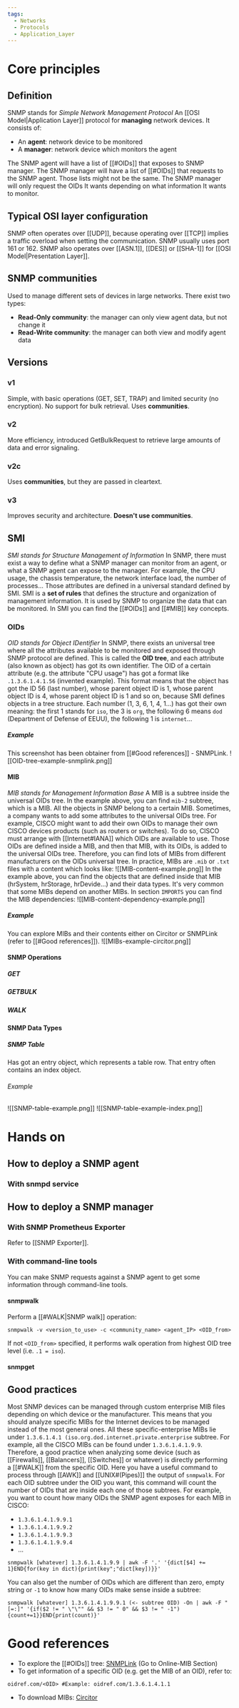 ```yaml
---
tags:
  - Networks
  - Protocols
  - Application_Layer
---
```

# Core principles
## Definition
SNMP stands for _Simple Network Management Protocol_
An [[OSI Model|Application Layer]] protocol for **managing** network devices. It consists of:
- An **agent**: network device to be monitored
- A **manager**: network device which monitors the agent

The SNMP agent will have a list of [[#OIDs]] that exposes to SNMP manager. The SNMP manager will have a list of [[#OIDs]] that requests to the SNMP agent. Those lists might not be the same. The SNMP manager will only request the OIDs It wants depending on what information It wants to monitor.
## Typical OSI layer configuration
SNMP often operates over [[UDP]], because operating over [[TCP]] implies a traffic overload when setting the communication. SNMP usually uses port 161 or 162.
SNMP also operates over [[ASN.1]], [[DES]] or [[SHA-1]] for [[OSI Model|Presentation Layer]].
## SNMP communities
Used to manage different sets of devices in large networks. There exist two types:
- **Read-Only community**: the manager can only view agent data, but not change it
- **Read-Write community**: the manager can both view and modify agent data
## Versions
### v1
Simple, with basic operations (GET, SET, TRAP) and limited security (no encryption). No support for bulk retrieval. Uses **communities**.
### v2
More efficiency, introduced GetBulkRequest to retrieve large amounts of data and error signaling.
### v2c
Uses **communities**, but they are passed in cleartext.
### v3
Improves security and architecture. **Doesn't use communities**.
## SMI
_SMI stands for Structure Management of Information_
In SNMP, there must exist a way to define what a SNMP manager can monitor from an agent, or what a SNMP agent can expose to the manager. For example, the CPU usage, the chassis temperature, the network interface load, the number of processes... Those attributes are defined in a universal standard defined by SMI.
SMI is a **set of rules** that defines the structure and organization of management information. It is used by SNMP to organize the data that can be monitored. In SMI you can find the [[#OIDs]] and  [[#MIB]] key concepts.
### OIDs
_OID stands for Object IDentifier_
In SNMP, there exists an universal tree where all the attributes available to be monitored and exposed through SNMP protocol are defined. This is called the **OID tree**, and each attribute (also known as object) has got its own identifier.
The OID of a certain attribute (e.g. the attribute "CPU usage") has got a format like ```.1.3.6.1.4.1.56``` (invented example). This format means that the object has got the ID 56 (last number), whose parent object ID is 1, whose parent object ID is 4, whose parent object ID is 1 and so on, because SMI defines objects in a tree structure.
Each number (1, 3, 6, 1, 4, 1...) has got their own meaning: the first 1 stands for ```iso```, the 3 is ```org```, the following 6 means ```dod``` (Department of Defense of EEUU), the following 1 is ```internet```...
##### Example
This screenshot has been obtainer from [[#Good references]] - SNMPLink.
![[OID-tree-example-snmplink.png]]
#### MIB
_MIB stands for Management Information Base_
A MIB is a subtree inside the universal OIDs tree. In the example above, you can find ```mib-2``` subtree, which is a MIB.
All the objects in SNMP belong to a certain MIB.
Sometimes, a company wants to add some attributes to the universal OIDs tree. For example, CISCO might want to add their own OIDs to manage their own CISCO devices products (such as routers or switches). To do so, CISCO must arrange with [[Internet#IANA]] which OIDs are available to use. Those OIDs are defined inside a MIB, and then that MIB, with its OIDs, is added to the universal OIDs tree. Therefore, you can find lots of MIBs from different manufacturers on the OIDs universal tree.
In practice, MIBs are ```.mib``` or ```.txt``` files with a content which looks like:
![[MIB-content-example.png]]
In the example above, you can find the objects that are defined inside that MIB (hrSystem, hrStorage, hrDevide...) and their data types.
It's very common that some MIBs depend on another MIBs. In section ```IMPORTS``` you can find the MIB dependencies:
![[MIB-content-dependency-example.png]]
##### Example
You can explore MIBs and their contents either on Circitor or SNMPLink (refer to [[#Good references]]).
![[MIBs-example-circitor.png]]
#### SNMP Operations
##### GET
##### GETBULK
##### WALK
#### SNMP Data Types
##### SNMP Table
Has got an entry object, which represents a table row. That entry often contains an index object.
###### Example
![[SNMP-table-example.png]]
![[SNMP-table-example-index.png]]
# Hands on
## How to deploy a SNMP agent
### With snmpd service
## How to deploy a SNMP manager
### With SNMP Prometheus Exporter
Refer to [[SNMP Exporter]].
### With command-line tools
You can make SNMP requests against a SNMP agent to get some information through command-line tools.
#### snmpwalk
Perform a [[#WALK|SNMP walk]] operation:
```shell
snmpwalk -v <version_to_use> -c <community_name> <agent_IP> <OID_from>
```
If not ```<OID_from>``` specified, it performs walk operation from highest OID tree level (i.e. ```.1 = iso```).
#### snmpget
## Good practices
Most SNMP devices can be managed through custom enterprise MIB files depending on which device or the manufacturer. This means that you should analyze specific MIBs for the Internet devices to be managed instead of the most general ones. All these specific-enterprise MIBs lie under ```1.3.6.1.4.1 (iso.org.dod.internet.private.enterprise``` subtree. For example, all the CISCO MIBs can be found under ```1.3.6.1.4.1.9.9```.  Therefore, a good practice when analyzing some device (such as [[Firewalls]], [[Balancers]], [[Switches]] or whatever) is directly performing a [[#WALK]] from the specific OID.
Here you have a useful command to process through [[AWK]] and [[UNIX#(Pipes)]] the output of ```snmpwalk```. For each OID subtree under the OID you want, this command will count the number of OIDs that are inside each one of those subtrees. For example, you want to count how many OIDs the SNMP agent exposes for each MIB in CISCO:
- ```1.3.6.1.4.1.9.9.1```
- ```1.3.6.1.4.1.9.9.2```
- ```1.3.6.1.4.1.9.9.3```
- ```1.3.6.1.4.1.9.9.4```
- ...

```shell
snmpwalk [whatever] 1.3.6.1.4.1.9.9 | awk -F '.' '{dict[$4] += 1}END{for(key in dict){print(key";"dict[key])}}'
```
You can also get the number of OIDs which are different than zero, empty string or ```-1``` to know how many OIDs make sense inside a subtree:
```shell
snmpwalk [whatever] 1.3.6.1.4.1.9.9.1 (<- subtree OID) -On | awk -F "[=:]" '{if($2 != " \"\"" && $3 != " 0" && $3 != " -1"){count+=1}}END{print(count)}'
```
# Good references
- To explore the [[#OIDs]] tree: [SNMPLink](http://www.snmplink.org/) (Go to Online-MIB Section)
- To get information of a specific OID (e.g. get the MIB of an OID), refer to:
```
oidref.com/<OID> #Example: oidref.com/1.3.6.1.4.1.1
```
- To download MIBs: [Circitor](https://www.circitor.fr/Mibs/Mibs.php)